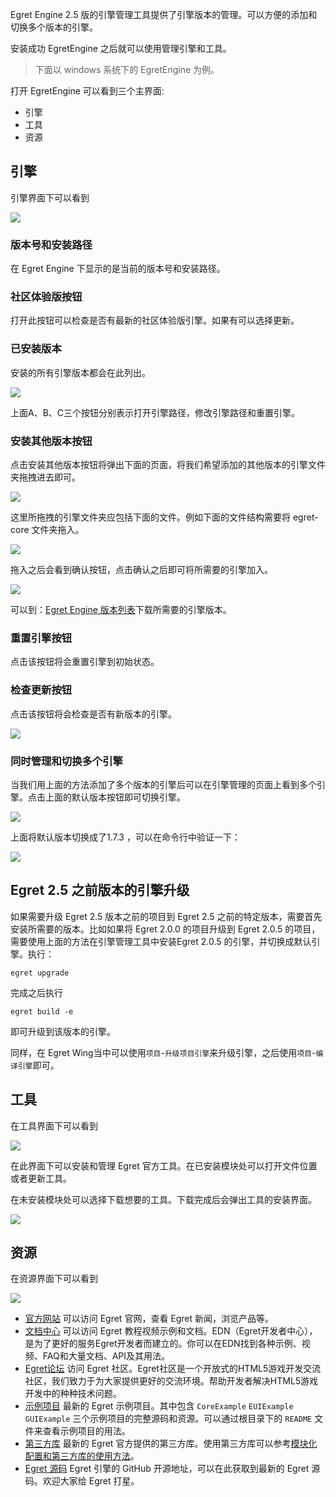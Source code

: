 Egret Engine 2.5 版的引擎管理工具提供了引擎版本的管理。可以方便的添加和切换多个版本的引擎。

安装成功 EgretEngine 之后就可以使用管理引擎和工具。

> 下面以 windows 系统下的 EgretEngine 为例。

打开 EgretEngine 可以看到三个主界面:

* 引擎
* 工具
* 资源

## 引擎

引擎界面下可以看到

![](5604e529b3b88.png)

### 版本号和安装路径

在 Egret Engine 下显示的是当前的版本号和安装路径。

### 社区体验版按钮

打开此按钮可以检查是否有最新的社区体验版引擎。如果有可以选择更新。

### 已安装版本

安装的所有引擎版本都会在此列出。

![](5604e537a0fcb.png)

上面A、B、C三个按钮分别表示打开引擎路径，修改引擎路径和重置引擎。

### 安装其他版本按钮

点击安装其他版本按钮将弹出下面的页面，将我们希望添加的其他版本的引擎文件夹拖拽进去即可。

![](5604e53ce376f.png)

这里所拖拽的引擎文件夹应包括下面的文件。例如下面的文件结构需要将 egret-core 文件夹拖入。

![](56023d7befe77.png)

拖入之后会看到确认按钮，点击确认之后即可将所需要的引擎加入。

![](56023d7727fde.png)

可以到：[Egret Engine 版本列表](http://edn.egret.com/cn/index.php/article/index/id/631)下载所需要的引擎版本。

### 重置引擎按钮

点击该按钮将会重置引擎到初始状态。

### 检查更新按钮

点击该按钮将会检查是否有新版本的引擎。

![](5604e54ba9e0a.png)

### 同时管理和切换多个引擎

当我们用上面的方法添加了多个版本的引擎后可以在引擎管理的页面上看到多个引擎。点击上面的默认版本按钮即可切换引擎。

![](5604e5461fff5.png)

上面将默认版本切换成了1.7.3 ，可以在命令行中验证一下：

![](56023deb86554.png)

## Egret 2.5 之前版本的引擎升级

如果需要升级 Egret 2.5 版本之前的项目到 Egret 2.5 之前的特定版本，需要首先安装所需要的版本。比如如果将 Egret 2.0.0 的项目升级到 Egret 2.0.5 的项目，需要使用上面的方法在引擎管理工具中安装Egret 2.0.5 的引擎，并切换成默认引擎。执行：

```
egret upgrade
```

完成之后执行

```
egret build -e
```

即可升级到该版本的引擎。

同样，在 Egret Wing当中可以使用`项目`-`升级项目引擎`来升级引擎，之后使用`项目`-`编译引擎`即可。

## 工具

在工具界面下可以看到

![](56023d90588c5.png)

在此界面下可以安装和管理 Egret 官方工具。在已安装模块处可以打开文件位置或者更新工具。

在未安装模块处可以选择下载想要的工具。下载完成后会弹出工具的安装界面。

![](56023d958cba9.png)

## 资源

在资源界面下可以看到

![](56023d9b46a95.png)

* [官方网站](http://www.egret.com/)  可以访问 Egret 官网，查看 Egret 新闻，浏览产品等。
* [文档中心](http://edn.egret.com/cn/)  可以访问 Egret 教程视频示例和文档。EDN（Egret开发者中心），是为了更好的服务Egret开发者而建立的。你可以在EDN找到各种示例、视频、FAQ和大量文档、API及其用法。
* [Egret论坛](http://bbs.egret.com/portal.php) 访问 Egret 社区。Egret社区是一个开放式的HTML5游戏开发交流社区，我们致力于为大家提供更好的交流环境。帮助开发者解决HTML5游戏开发中的种种技术问题。
* [示例项目](https://github.com/egret-labs/egret-examples) 最新的 Egret 示例项目。其中包含 `CoreExample` `EUIExample` `GUIExample` 三个示例项目的完整源码和资源。可以通过根目录下的 `README` 文件来查看示例项目的用法。
* [第三方库](https://github.com/egret-labs/egret-game-library) 最新的 Egret 官方提供的第三方库。使用第三方库可以参考[模块化配置和第三方库的使用方法](../../../extension/threes/instructions/README.md)。
* [Egret 源码](https://github.com/egret-labs/egret-core)  Egret 引擎的 GitHub 开源地址，可以在此获取到最新的 Egret 源码。欢迎大家给 Egret 打星。